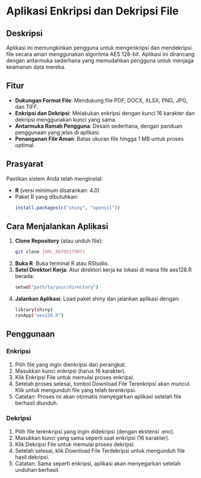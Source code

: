 # Aplikasi Enkripsi dan Dekripsi File

## Deskripsi
Aplikasi ini memungkinkan pengguna untuk mengenkripsi dan mendekripsi file secara aman menggunakan algoritma AES 128-bit. Aplikasi ini dirancang dengan antarmuka sederhana yang memudahkan pengguna untuk menjaga keamanan data mereka.

## Fitur
- **Dukungan Format File**: Mendukung file PDF, DOCX, XLSX, PNG, JPG, dan TIFF.
- **Enkripsi dan Dekripsi**: Melakukan enkripsi dengan kunci 16 karakter dan dekripsi menggunakan kunci yang sama.
- **Antarmuka Ramah Pengguna**: Desain sederhana, dengan panduan penggunaan yang jelas di aplikasi.
- **Penanganan File Aman**: Batas ukuran file hingga 1 MB untuk proses optimal.

## Prasyarat
Pastikan sistem Anda telah menginstal:
- **R** (versi minimum disarankan: 4.0)
- Paket R yang dibutuhkan:
  ```R
  install.packages(c("shiny", "openssl"))

## Cara Menjalankan Aplikasi
1. **Clone Repository** (atau unduh file):
   ```bash
   git clone [URL_REPOSITORY]
   ```
2. **Buka R**: Buka terminal R atau RStudio.
3. **Setel Direktori Kerja**: Atur direktori kerja ke lokasi di mana file aes128.R berada:
    ```bash
    setwd("path/to/your/directory")
    ```
4. **Jalankan Aplikasi**: Load paket shiny dan jalankan aplikasi dengan:
    ```bash
    library(shiny)
    runApp("aes128.R")
    ```

## Penggunaan

### Enkripsi
1. Pilih file yang ingin dienkripsi dari perangkat.
2. Masukkan kunci enkripsi (harus 16 karakter).
3. Klik Enkripsi File untuk memulai proses enkripsi.
4. Setelah proses selesai, tombol Download File Terenkripsi akan muncul. Klik untuk mengunduh file yang telah terenkripsi.
5. Catatan: Proses ini akan otomatis menyegarkan aplikasi setelah file berhasil diunduh.

### Dekripsi
1. Pilih file terenkripsi yang ingin didekripsi (dengan ekstensi .enc).
2. Masukkan kunci yang sama seperti saat enkripsi (16 karakter).
3. Klik Dekripsi File untuk memulai proses dekripsi.
4. Setelah selesai, klik Download File Terdekripsi untuk mengunduh file hasil dekripsi.
5. Catatan: Sama seperti enkripsi, aplikasi akan menyegarkan setelah unduhan berhasil.
